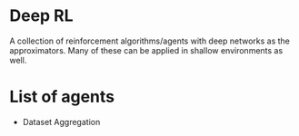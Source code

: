 # Deep RL

A collection of reinforcement algorithms/agents with deep networks as the approximators. Many of these can be applied in shallow environments as well.  


# List of agents

 - Dataset Aggregation
